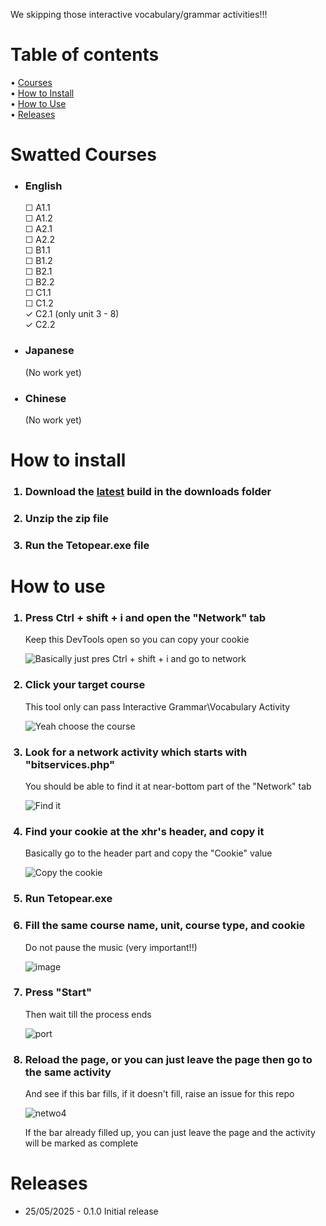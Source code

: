 <p>We skipping those interactive vocabulary/grammar activities!!!</p>

<h1>Table of contents</h1>

  • [Courses](#swatted-courses) </br>
  • [How to Install](#how-to-install) </br>
  • [How to Use](#how-to-use) </br>
  • [Releases](#releases) </br>

<h1>Swatted Courses</h1>
<ul>
  <h3><li>English</li></h3>
    &#x2610; A1.1 </br>
    &#x2610; A1.2 </br>
    &#x2610; A2.1 </br>
    &#x2610; A2.2 </br>
    &#x2610; B1.1 </br>
    &#x2610; B1.2 </br>
    &#x2610; B2.1 </br>
    &#x2610; B2.2 </br>
    &#x2610; C1.1 </br>
    &#x2610; C1.2 </br>
    &check; C2.1 (only unit 3 - 8) </br>
    &check; C2.2  </br>
  <h3><li>Japanese</li></h3>
  <p>(No work yet)</p>
  <h3><li>Chinese</li></h3>
  <p>(No work yet)</p>
</ul>

<h1>How to install</h1>
<ol>

  <h3><li>Download the <a href="https://github.com/RedHotChilliTeto/VespaMandaringua/blob/154df5d8c47d825964fd958b0c2942ff5958c082/downloads/Tetopear-0.1.0.zip">latest</a> build in the downloads folder</li></h3>
  <h3><li>Unzip the zip file</li></h3>
  <h3><li>Run the Tetopear.exe file</li></h3>
  
</ol>

<h1>How to use</h1>
<ol>
  
  <h3><li>Press Ctrl + shift + i and open the "Network" tab</li></h3>
  <p>Keep this DevTools open so you can copy your cookie</p>
  
  ![Basically just pres Ctrl + shift + i and go to network](https://github.com/user-attachments/assets/9b5f1135-1383-42c8-8866-f5d4226d4515)
  
  <h3><li>Click your target course</li></h3>
  <p>This tool only can pass Interactive Grammar\Vocabulary Activity</p>
  
  ![Yeah choose the course](https://github.com/user-attachments/assets/85e014a7-c2c9-442f-80c7-68094e5a318a)
  
  <h3><li>Look for a network activity which starts with "bitservices.php"</li></h3>
  <p>You should be able to find it at near-bottom part of the "Network" tab</p>
  
  ![Find it](https://github.com/user-attachments/assets/204517ba-63f8-4bc7-93a8-635c961d6fe0)
  
  <h3><li>Find your cookie at the xhr's header, and copy it</li></h3>
  <p>Basically go to the header part and copy the "Cookie" value</p>

  ![Copy the cookie](https://github.com/user-attachments/assets/796b15a0-897d-45b9-8364-05024b998438)

  <h3><li>Run Tetopear.exe</li></h3>

  <h3><li>Fill the same course name, unit, course type, and cookie</li></h3>
  <p>Do not pause the music (very important!!)</p>

  ![image](https://github.com/user-attachments/assets/1b75e825-e073-46cc-a076-9cfccbb837fa)

  <h3><li>Press "Start"</li></h3> 
  <p>Then wait till the process ends</p>
  
  ![port](https://github.com/user-attachments/assets/930cf340-10bf-44ad-a812-2cee3037fa06)

  <h3><li>Reload the page, or you can just leave the page then go to the same activity</li></h3>
  <p>And see if this bar fills, if it doesn't fill, raise an issue for this repo</p>
  
  ![netwo4](https://github.com/user-attachments/assets/6f5f2ba4-8a03-4dd5-a877-4c2894ad6dc4)

  <p>If the bar already filled up, you can just leave the page and the activity will be marked as complete</p>
</ol>

<h1>Releases</h1>
<ul>
  <li>25/05/2025 - 0.1.0 Initial release</li>
</ul>
